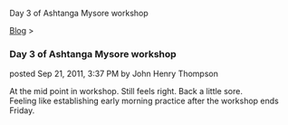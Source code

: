 Day 3 of Ashtanga Mysore workshop 

[Blog](../z-blog-1.html)‎ > ‎

### Day 3 of Ashtanga Mysore workshop

posted Sep 21, 2011, 3:37 PM by John Henry Thompson

At the mid point in workshop. Still feels right. Back a little sore.  
Feeling like establishing early morning practice after the workshop ends Friday.  
  

  

